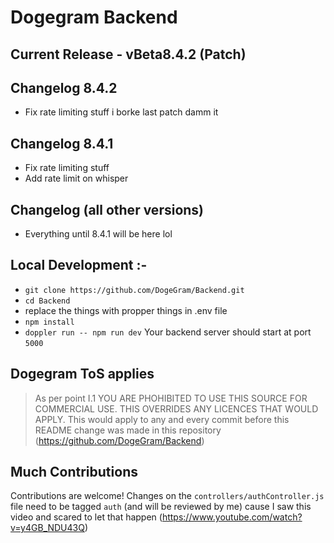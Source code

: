 # Dogegram Backend

## Current Release - vBeta8.4.2 (Patch)

## Changelog 8.4.2
 - Fix rate limiting stuff i borke last patch damm it

## Changelog 8.4.1
 - Fix rate limiting stuff
 - Add rate limit on whisper

## Changelog (all other versions)
 - Everything until 8.4.1 will be here lol

## Local Development :-
- `git clone https://github.com/DogeGram/Backend.git`
- `cd Backend`
- replace the things with propper things in .env file
- `npm install`
- `doppler run -- npm run dev`
Your backend server should start at port `5000`

## Dogegram ToS applies
> As per point I.1 YOU ARE PHOHIBITED TO USE THIS SOURCE FOR COMMERCIAL USE. THIS OVERRIDES ANY LICENCES THAT WOULD APPLY. This would apply to any and every commit before this README change was made in this repository (https://github.com/DogeGram/Backend)

## Much Contributions
Contributions are welcome! Changes on the `controllers/authController.js` file need to be tagged `auth` (and will be reviewed by me) cause I saw this video and scared to let that happen (https://www.youtube.com/watch?v=y4GB_NDU43Q)
